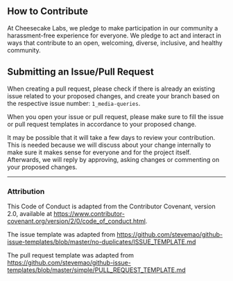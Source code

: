 ## How to Contribute

At Cheesecake Labs, we pledge to make participation in our community a harassment-free experience for everyone. We pledge to act and interact in ways that contribute to an open, welcoming, diverse, inclusive, and healthy community.

## Submitting an Issue/Pull Request

When creating a pull request, please check if there is already an existing issue related to your proposed changes, and create your branch based on the respective issue number: `1_media-queries`.

When you open your issue or pull request, please make sure to fill the issue or pull request templates in accordance to your proposed change.

It may be possible that it will take a few days to review your contribution. This is needed because we will discuss about your change internally to make sure it makes sense for everyone and for the project itself. Afterwards, we will reply by approving, asking changes or commenting on your proposed changes.

---

### Attribution

This Code of Conduct is adapted from the Contributor Covenant, version 2.0, available at https://www.contributor-covenant.org/version/2/0/code_of_conduct.html.

The issue template was adapted from https://github.com/stevemao/github-issue-templates/blob/master/no-duplicates/ISSUE_TEMPLATE.md

The pull request template was adapted from https://github.com/stevemao/github-issue-templates/blob/master/simple/PULL_REQUEST_TEMPLATE.md
